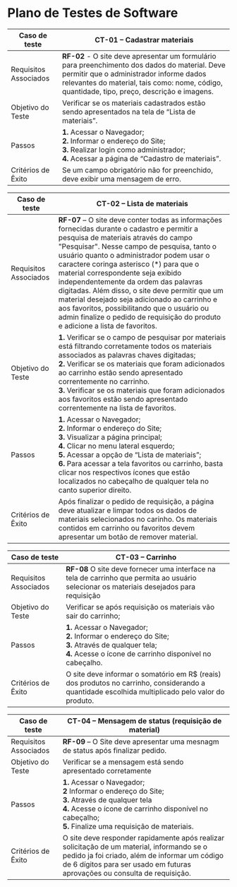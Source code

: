 # Plano de Testes de Software

<!--<span style="color:red">Pré-requisitos: <a href="2-Especificação do Projeto.md"> Especificação do Projeto</a></span>, <a href="3-Projeto de Interface.md"> Projeto de Interface</a>-->

<!-- Apresente os cenários de testes utilizados na realização dos testes da sua aplicação. Escolha cenários de testes que demonstrem os requisitos sendo satisfeitos.

Enumere quais cenários de testes foram selecionados para teste. Neste tópico o grupo deve detalhar quais funcionalidades avaliadas, o grupo de usuários que foi escolhido para participar do teste e as ferramentas utilizadas. -->


|Caso de teste  | CT-01 – Cadastrar materiais  |
|-------|-------------------------|
|Requisitos Associados| **RF-02** - O site deve apresentar um formulário para preenchimento dos dados do material. Deve permitir que o administrador informe dados relevantes do material, tais como: nome, código, quantidade, tipo, preço, descrição e imagens. | 
|Objetivo do Teste| Verificar se os materiais cadastrados estão sendo apresentados na tela de “Lista de materiais”. | 
|Passos|**1.** Acessar o Navegador; <br> **2.** Informar o endereço do Site; <br> **3.** Realizar login como administrador;<br> **4.** Acessar a página de “Cadastro de materiais”.|
|Critérios de Êxito|Se um campo obrigatório não for preenchido, deve exibir uma mensagem de erro. |

 |Caso de teste  | CT-02 – Lista de materiais |
|-------|-------------------------|
|Requisitos Associados| **RF-07** – O site deve conter todas as informações fornecidas durante o cadastro e permitir a pesquisa de materiais através do campo "Pesquisar". Nesse campo de pesquisa, tanto o usuário quanto o administrador podem usar o caractere coringa asterisco (*) para que o material correspondente seja exibido independentemente da ordem das palavras digitadas. Além disso, o site deve permitir que um material desejado seja adicionado ao carrinho e aos favoritos, possibilitando que o usuário ou admin finalize o pedido de requisição do produto e adicione a lista de favoritos. | 
|Objetivo do Teste| **1.** Verificar se o campo de pesquisar por materiais está filtrando corretamente todos os materiais associados as palavras chaves digitadas;<br> **2.** Verificar se os materiais que foram adicionados ao carrinho estão sendo apresentado correntemente no carrinho.<br> **3.** Verificar se os materiais que foram adicionados aos favoritos estão sendo apresentado correntemente na lista de favoritos.| 
|Passos|**1.** Acessar o Navegador;<br> **2.** Informar o endereço do Site;<br> **3.** Visualizar a página principal;<br> **4.** Clicar no menu lateral esquerdo;<br> **5.** Acessar a opção de “Lista de materiais”; <br> **6.** Para acessar a tela favoritos ou carrinho, basta clicar nos respectivos ícones que estão localizados no cabeçalho de qualquer tela no canto superior direito.|
|Critérios de Êxito| Após finalizar o pedido de requisição, a página deve atualizar e limpar todos os dados de materiais selecionados no carinho. Os materiais contidos em carrinho ou favoritos devem apresentar um botão de remover material.|


|Caso de teste  | CT-03 – Carrinho  |
|-------|-------------------------|
|Requisitos Associados| **RF-08** O site deve fornecer uma interface na tela de carrinho que permita ao usuário selecionar os materiais desejados para requisição | 
|Objetivo do Teste|Verificar se após requisição os materiais vão sair do carrinho;| 
|Passos|**1.** Acessar o Navegador;<br> **2.** Informar o endereço do Site;<br> **3.** Através de qualquer tela;<br> **4.** Acesse o ícone de carrinho disponível no cabeçalho.|
|Critérios de Êxito| O site deve informar o somatório em R$ (reais) dos produtos no carrinho, considerando a quantidade escolhida multiplicado pelo valor do produto. |

|Caso de teste  | CT-04 – Mensagem de status (requisição de material) |
|-------|-------------------------|
|Requisitos Associados| **RF-09** – O Site deve apresentar uma mesnagm de status após finalizar pedido. | 
|Objetivo do Teste|Verificar se a mensagem está sendo apresentado corretamente| 
|Passos|**1.** Acessar o Navegador; <br> **2** Informar o endereço do Site; <br> **3.** Através de qualquer tela <br> **4.** Acesse o ícone de carrinho disponível no cabeçalho; <br> **5.** Finalize uma requisição de materiais.|
|Critérios de Êxito|O site deve responder rapidamente após realizar solicitação de um material, informando se o pedido ja foi criado, além de informar um código de 6 dígitos para ser usado em futuras aprovações ou consulta de requisição.|


